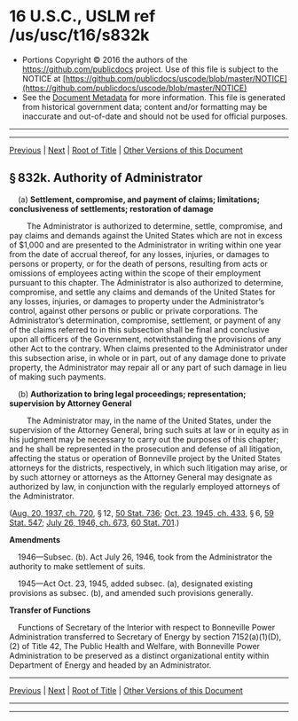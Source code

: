 ---
---

# 16 U.S.C., USLM ref /us/usc/t16/s832k

* Portions Copyright © 2016 the authors of the https://github.com/publicdocs project.
  Use of this file is subject to the NOTICE at [https://github.com/publicdocs/uscode/blob/master/NOTICE](https://github.com/publicdocs/uscode/blob/master/NOTICE)
* See the [Document Metadata](././../../../..//README.md) for more information.
  This file is generated from historical government data; content and/or formatting may be inaccurate and out-of-date and should not be used for official purposes.

----------
----------

[Previous](./../../../..//us/usc/t16/ch12B/m__us_usc_t16_s832j.md) | [Next](./../../../..//us/usc/t16/ch12B/m__us_usc_t16_s832l.md) | [Root of Title](./../../../../) | [Other Versions of this Document](https://publicdocs.github.io/go/links?ns=uslm&ref=%2Fus%2Fusc%2Ft16%2Fs832k)

## § 832k. Authority of Administrator

    (a) __Settlement, compromise, and payment of claims; limitations; conclusiveness of settlements; restoration of damage__ 

        The Administrator is authorized to determine, settle, compromise, and pay claims and demands against the United States which are not in excess of $1,000 and are presented to the Administrator in writing within one year from the date of accrual thereof, for any losses, injuries, or damages to persons or property, or for the death of persons, resulting from acts or omissions of employees acting within the scope of their employment pursuant to this chapter. The Administrator is also authorized to determine, compromise, and settle any claims and demands of the United States for any losses, injuries, or damages to property under the Administrator’s control, against other persons or public or private corporations. The Administrator’s determination, compromise, settlement, or payment of any of the claims referred to in this subsection shall be final and conclusive upon all officers of the Government, notwithstanding the provisions of any other Act to the contrary. When claims presented to the Administrator under this subsection arise, in whole or in part, out of any damage done to private property, the Administrator may repair all or any part of such damage in lieu of making such payments.

    (b) __Authorization to bring legal proceedings; representation; supervision by Attorney General__ 

        The Administrator may, in the name of the United States, under the supervision of the Attorney General, bring such suits at law or in equity as in his judgment may be necessary to carry out the purposes of this chapter; and he shall be represented in the prosecution and defense of all litigation, affecting the status or operation of Bonneville project by the United States attorneys for the districts, respectively, in which such litigation may arise, or by such attorney or attorneys as the Attorney General may designate as authorized by law, in conjunction with the regularly employed attorneys of the Administrator.

([Aug. 20, 1937, ch. 720][/us/act/1937-08-20/ch720], § 12, [50 Stat. 736][/us/stat/50/736]; [Oct. 23, 1945, ch. 433][/us/act/1945-10-23/ch433], § 6, [59 Stat. 547][/us/stat/59/547]; [July 26, 1946, ch. 673][/us/act/1946-07-26/ch673], [60 Stat. 701][/us/stat/60/701].)

 __Amendments__ 

    1946—Subsec. (b). Act July 26, 1946, took from the Administrator the authority to make settlement of suits.

    1945—Act Oct. 23, 1945, added subsec. (a), designated existing provisions as subsec. (b), and amended such provisions generally.

 __Transfer of Functions__ 

    Functions of Secretary of the Interior with respect to Bonneville Power Administration transferred to Secretary of Energy by section 7152(a)(1)(D), (2) of Title 42, The Public Health and Welfare, with Bonneville Power Administration to be preserved as a distinct organizational entity within Department of Energy and headed by an Administrator.

----------

[Previous](./../../../..//us/usc/t16/ch12B/m__us_usc_t16_s832j.md) | [Next](./../../../..//us/usc/t16/ch12B/m__us_usc_t16_s832l.md) | [Root of Title](./../../../../) | [Other Versions of this Document](https://publicdocs.github.io/go/links?ns=uslm&ref=%2Fus%2Fusc%2Ft16%2Fs832k)

----------
----------

[/us/act/1937-08-20/ch720]: https://publicdocs.github.io/go/links?ns=uslm&ref=%2Fus%2Fact%2F1937-08-20%2Fch720
[/us/stat/50/736]: https://publicdocs.github.io/go/links?ns=uslm&ref=%2Fus%2Fstat%2F50%2F736
[/us/act/1945-10-23/ch433]: https://publicdocs.github.io/go/links?ns=uslm&ref=%2Fus%2Fact%2F1945-10-23%2Fch433
[/us/stat/59/547]: https://publicdocs.github.io/go/links?ns=uslm&ref=%2Fus%2Fstat%2F59%2F547
[/us/act/1946-07-26/ch673]: https://publicdocs.github.io/go/links?ns=uslm&ref=%2Fus%2Fact%2F1946-07-26%2Fch673
[/us/stat/60/701]: https://publicdocs.github.io/go/links?ns=uslm&ref=%2Fus%2Fstat%2F60%2F701


